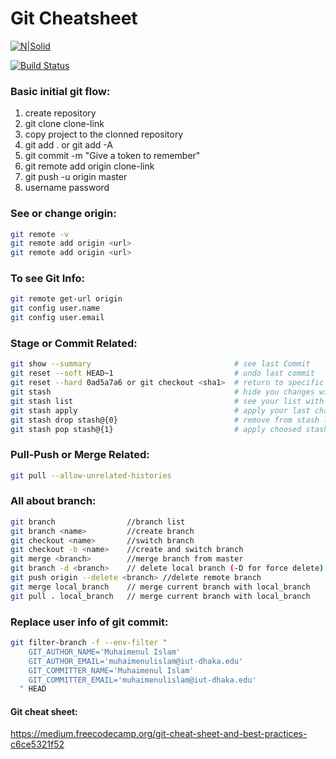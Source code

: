 # Git Cheatsheet

[![N|Solid](https://w7.pngwing.com/pngs/668/770/png-transparent-git-repository-version-control-commit-apache-subversion-github-angle-git-repository-thumbnail.png)](miobyte.com/muhaimenul/)

[![Build Status](https://travis-ci.org/joemccann/dillinger.svg?branch=master)](https://miobyte.com/muhaimenul)


### Basic initial git flow:

1. create repository
2. git clone clone-link
3. copy project to the clonned repository
4. git add . or git add -A
5. git commit -m "Give a token to remember"
6. git remote add origin clone-link
7. git push -u origin master
8. username password


### See or change origin:

```sh
git remote -v
git remote add origin <url>
git remote add origin <url>
```

### To see Git Info:

```sh
git remote get-url origin
git config user.name
git config user.email
```


### Stage or Commit Related:

```sh
git show --summary                                # see last Commit
git reset --soft HEAD~1                           # undo last commit
git reset --hard 0ad5a7a6 or git checkout <sha1>  # return to specific commit
git stash                                         # hide you changes without commit
git stash list                                    # see your list with hidden changes
git stash apply                                   # apply your last changes from stash list
git stash drop stash@{0}                          # remove from stash list
git stash pop stash@{1}                           # apply choosed stash and drop it from stash list
```

### Pull-Push or Merge Related:

```sh
git pull --allow-unrelated-histories
```

### All about branch:

```sh
git branch                //branch list
git branch <name>         //create branch 
git checkout <name>       //switch branch
git checkout -b <name>    //create and switch branch
git merge <branch>        //merge branch from master
git branch -d <branch>    // delete local branch (-D for force delete)
git push origin --delete <branch> //delete remote branch
git merge local_branch    // merge current branch with local_branch
git pull . local_branch   // merge current branch with local_branch
```

### Replace user info of git commit:

```sh
git filter-branch -f --env-filter "
    GIT_AUTHOR_NAME='Muhaimenul Islam'
    GIT_AUTHOR_EMAIL='muhaimenulislam@iut-dhaka.edu'
    GIT_COMMITTER_NAME='Muhaimenul Islam'
    GIT_COMMITTER_EMAIL='muhaimenulislam@iut-dhaka.edu'
  " HEAD
```


#### Git cheat sheet:

https://medium.freecodecamp.org/git-cheat-sheet-and-best-practices-c6ce5321f52
